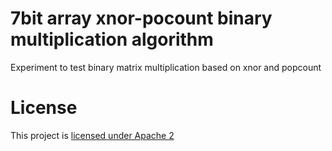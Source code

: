 # 7bit array xnor-pocount binary multiplication algorithm

Experiment to test binary matrix multiplication based on xnor and popcount



# License

This project is [licensed under Apache 2](LICENSE)
